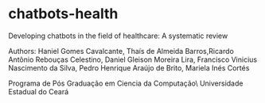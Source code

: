 # chatbots-health
Developing chatbots in the field of healthcare: A systematic review

Authors: Haniel Gomes Cavalcante, Thaís de Almeida Barros,Ricardo Antônio Rebouças Celestino, Daniel Gleison Moreira Lira, Francisco Vinicius Nascimento da Silva, Pedro Henrique Araújo de Brito, Mariela Inés Cortés

Programa de Pós Graduação em Ciencia da Computação\\
Universidade Estadual do Ceará
